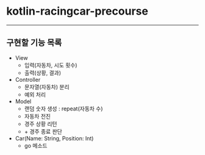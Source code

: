 # kotlin-racingcar-precourse

---

## 구현할 기능 목록
- View
  - 입력(자동차, 시도 횟수)
  - 출력(상황, 결과)
- Controller
  - 문자열(자동차) 분리
  - 예외 처리
- Model
  - 랜덤 숫자 생성 : repeat(자동차 수)
  - 자동차 전진
  - 경주 상황 리턴
  - \+ 경주 종료 판단
- Car(Name: String, Position: Int)
  - go 메소드